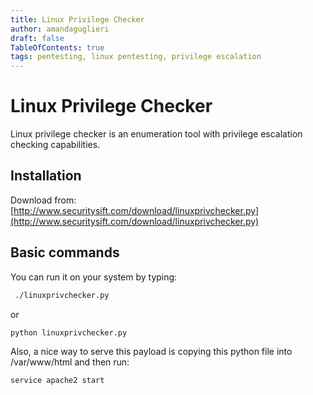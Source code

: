 ```yaml
---
title: Linux Privilege Checker
author: amandaguglieri
draft: false
TableOfContents: true
tags: pentesting, linux pentesting, privilege escalation
---
```


# Linux Privilege Checker 

Linux privilege checker is an enumeration tool with privilege escalation checking capabilities. 


## Installation

Download from: [http://www.securitysift.com/download/linuxprivchecker.py](http://www.securitysift.com/download/linuxprivchecker.py)

## Basic commands

You can run it on your system by typing:

```bash
 ./linuxprivchecker.py 
```

or 

```bash
python linuxprivchecker.py
```

Also, a nice way to serve this payload is copying this python file into /var/www/html and then run:

```bash
service apache2 start
```



